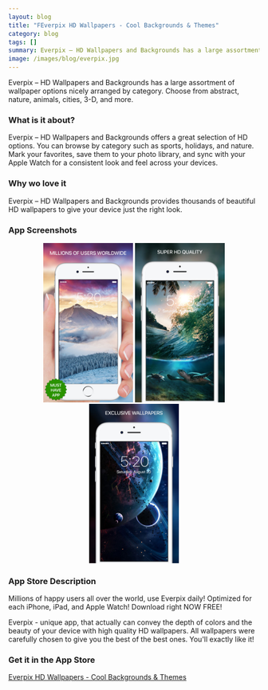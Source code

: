 ```yaml
---
layout: blog
title: "FEverpix HD Wallpapers - Cool Backgrounds & Themes"
category: blog
tags: []
summary: Everpix – HD Wallpapers and Backgrounds has a large assortment of wallpaper options nicely arranged by category. Choose from abstract, nature, animals, cities, 3-D, and more.
image: /images/blog/everpix.jpg
---
```


Everpix – HD Wallpapers and Backgrounds has a large assortment of wallpaper options nicely arranged by category. Choose from abstract, nature, animals, cities, 3-D, and more.

### What is it about?

Everpix – HD Wallpapers and Backgrounds offers a great selection of HD options. You can browse by category such as sports, holidays, and nature. Mark your favorites, save them to your photo library, and sync with your Apple Watch for a consistent look and feel across your devices.

### Why wo love it

Everpix – HD Wallpapers and Backgrounds provides thousands of beautiful HD wallpapers to give your device just the right look.

### App Screenshots

<div  align="center">    
<img src="/images/blog/everpix1.jpeg" width="180"  alt="">
<img src="/images/blog/everpix2.jpeg" width="180"  alt="">
<img src="/images/blog/everpix3.jpeg" width="180"  alt="">
</div>


### App Store Description

Millions of happy users all over the world, use Everpix daily!
Optimized for each iPhone, iPad, and Apple Watch!
Download right NOW FREE!

Everpix - unique app, that actually can convey the depth of colors and the beauty of your device with high quality HD wallpapers. All wallpapers were carefully chosen to give you the best of the best ones. You'll exactly like it!


### Get it in the App Store 
[Everpix HD Wallpapers - Cool Backgrounds & Themes](https://itunes.apple.com/US/app/id921160527?mt=8&at=1010lGvV&ct=www)